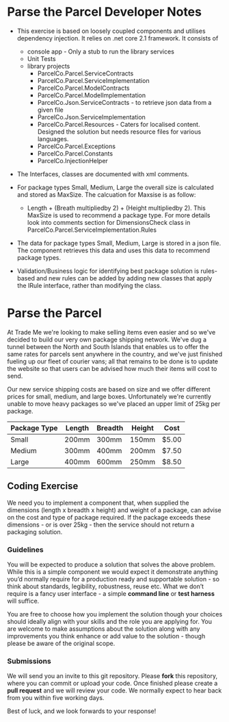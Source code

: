 
# Parse the Parcel Developer Notes #

* This exercise is based on loosely coupled components and utilises dependency injection. It relies on .net core 2.1 framework. It consists of 
  * console app - Only a stub to run the library services
  * Unit Tests
  * library projects
	* ParcelCo.Parcel.ServiceContracts
	* ParcelCo.Parcel.ServiceImplementation
	* ParcelCo.Parcel.ModelContracts
	* ParcelCo.Parcel.ModelImplementation
	* ParcelCo.Json.ServiceContracts - to retrieve json data from a given file
	* ParcelCo.Json.ServiceImplementation
	* ParcelCo.Parcel.Resources - Caters for localised content. Designed the solution but needs resource files for various languages. 
	* ParcelCo.Parcel.Exceptions
	* ParcelCo.Parcel.Constants
	* ParcelCo.InjectionHelper

* The Interfaces, classes are documented with xml comments.

* For package types Small, Medium, Large the overall size is calculated and stored as MaxSize. The calcuation for Maxsise is as follow: 
  * Length + (Breath multipliedby 2) + (Height multipliedby 2). This MaxSize is used to recommend a package type. For more details look into comments section for DimensionsCheck class in ParcelCo.Parcel.ServiceImplementation.Rules
  
* The data for package types Small, Medium, Large is stored in a json file. The component retrieves this data and uses this data to recommend package types.

* Validation/Business logic for identifying best package solution is rules-based and new rules can be added by adding new classes that apply the IRule interface, rather than modifying the class.

# Parse the Parcel #

At Trade Me we're looking to make selling items even easier and so we've decided to build our very own package shipping network. We've dug a tunnel between the North and South Islands that enables us to offer the same rates for parcels sent anywhere in the country, and we've just finished fueling up our fleet of courier vans; all that remains to be done is to update the website so that users can be advised how much their items will cost to send.

Our new service shipping costs are based on size and we offer different prices for small, medium, and large boxes. Unfortunately we're currently unable to move heavy packages so we've placed an upper limit of 25kg per package.

| Package Type | Length | Breadth | Height | Cost |
| ------------ | ------ | ------- | ------ | ---- |
| Small | 200mm | 300mm | 150mm | $5.00 |
| Medium | 300mm | 400mm | 200mm| $7.50 |
| Large | 400mm | 600mm | 250mm | $8.50 |

## Coding Exercise ##

We need you to implement a component that, when supplied the dimensions (length x breadth x height) and weight of a package, can advise on the cost and type of package required. If the package exceeds these dimensions - or is over 25kg - then the service should not return a packaging solution.

### Guidelines ###

You will be expected to produce a solution that solves the above problem. While this is a simple component we would expect it demonstrate anything you’d normally require for a production ready and supportable solution - so think about standards, legibility, robustness, reuse etc. What we don’t require is a fancy user interface - a simple **command line** or **test harness** will suffice. 

You are free to choose how you implement the solution though your choices should ideally align with your skills and the role you are applying for. You are welcome to make assumptions about the solution along with any improvements you think enhance or add value to the solution - though please be aware of the original scope.

### Submissions ###

We will send you an invite to this git repository. Please **fork** this repository, where you can commit or upload your code. Once finished please create a **pull request** and we will review your code. We normally expect to hear back from you within five working days. 

Best of luck, and we look forwards to your response!